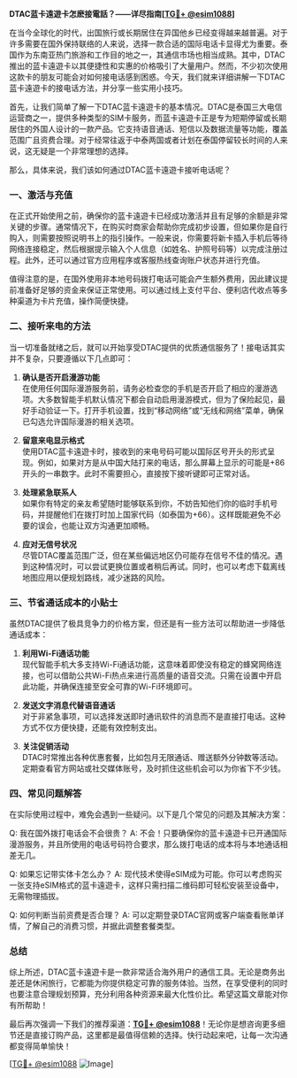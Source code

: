 **DTAC蓝卡遠遊卡怎麽接電話？——详尽指南[[TG💪+ @esim1088](https://t.me/s/esim1088)]**

在当今全球化的时代，出国旅行或长期居住在异国他乡已经变得越来越普遍。对于许多需要在国外保持联络的人来说，选择一款合适的国际电话卡显得尤为重要。泰国作为东南亚热门旅游和工作目的地之一，其通信市场也相当成熟。其中，DTAC推出的蓝卡遠遊卡以其便捷性和实惠的价格吸引了大量用户。然而，不少初次使用这款卡的朋友可能会对如何接电话感到困惑。今天，我们就来详细讲解一下DTAC蓝卡遠遊卡的接电话方法，并分享一些实用小技巧。

首先，让我们简单了解一下DTAC蓝卡遠遊卡的基本情况。DTAC是泰国三大电信运营商之一，提供多种类型的SIM卡服务，而蓝卡遠遊卡正是专为短期停留或长期居住的外国人设计的一款产品。它支持语音通话、短信以及数据流量等功能，覆盖范围广且资费合理。对于经常往返于中泰两国或者计划在泰国停留较长时间的人来说，这无疑是一个非常理想的选择。

那么，具体来说，我们该如何通过DTAC蓝卡遠遊卡接听电话呢？

### 一、激活与充值

在正式开始使用之前，确保你的蓝卡遠遊卡已经成功激活并且有足够的余额是非常关键的步骤。通常情况下，在购买时商家会帮助你完成初步设置，但如果你是自行购入，则需要按照说明书上的指引操作。一般来说，你需要将新卡插入手机后等待网络连接稳定，然后根据提示输入个人信息（如姓名、护照号码等）以完成注册过程。此外，还可以通过官方应用程序或客服热线查询账户状态并进行充值。

值得注意的是，在国外使用非本地号码拨打电话可能会产生额外费用，因此建议提前准备好足够的资金来保证正常使用。可以通过线上支付平台、便利店代收点等多种渠道为卡片充值，操作简便快捷。

### 二、接听来电的方法

当一切准备就绪之后，就可以开始享受DTAC提供的优质通信服务了！接电话其实并不复杂，只要遵循以下几点即可：

1. **确认是否开启漫游功能**  
   在使用任何国际漫游服务前，请务必检查您的手机是否开启了相应的漫游选项。大多数智能手机默认情况下都会自动启用漫游模式，但为了保险起见，最好手动验证一下。打开手机设置，找到“移动网络”或“无线和网络”菜单，确保已勾选允许国际漫游的相关选项。

2. **留意来电显示格式**  
   使用DTAC蓝卡遠遊卡时，接收到的来电号码可能以国际区号开头的形式呈现。例如，如果对方是从中国大陆打来的电话，那么屏幕上显示的可能是+86开头的一串数字。此时不需要担心，直接按下接听键即可正常对话。

3. **处理紧急联系人**  
   如果你有特定的亲友希望随时能够联系到你，不妨告知他们你的临时手机号码，并提醒他们在拨打时加上国家代码（如泰国为+66）。这样既能避免不必要的误会，也能让双方沟通更加顺畅。

4. **应对无信号状况**  
   尽管DTAC覆盖范围广泛，但在某些偏远地区仍可能存在信号不佳的情况。遇到这种情况时，可以尝试更换位置或者稍后再试。同时，也可以考虑下载离线地图应用以便规划路线，减少迷路的风险。

### 三、节省通话成本的小贴士

虽然DTAC提供了极具竞争力的价格方案，但还是有一些方法可以帮助进一步降低通话成本：

1. **利用Wi-Fi通话功能**  
   现代智能手机大多支持Wi-Fi通话功能，这意味着即使没有稳定的蜂窝网络连接，也可以借助公共Wi-Fi热点来进行高质量的语音交流。只需在设置中开启此功能，并确保连接至安全可靠的Wi-Fi环境即可。

2. **发送文字消息代替语音通话**  
   对于非紧急事项，可以选择发送即时通讯软件的消息而不是直接打电话。这种方式不仅方便快捷，还能有效控制支出。

3. **关注促销活动**  
   DTAC时常推出各种优惠套餐，比如包月无限通话、赠送额外分钟数等活动。定期查看官方网站或社交媒体账号，及时抓住这些机会可以为你省下不少钱。

### 四、常见问题解答

在实际使用过程中，难免会遇到一些疑问。以下是几个常见的问题及其解决方案：

Q: 我在国外拨打电话会不会很贵？
A: 不会！只要确保你的蓝卡遠遊卡已开通国际漫游服务，并且所使用的电话号码符合要求，那么拨打电话的成本将与本地通话相差无几。

Q: 如果忘记带实体卡怎么办？
A: 现代技术使得eSIM成为可能。你可以考虑购买一张支持eSIM格式的蓝卡遠遊卡，这样只需扫描二维码即可轻松安装至设备中，无需物理插拔。

Q: 如何判断当前资费是否合理？
A: 可以定期登录DTAC官网或客户端查看账单详情，了解自己的消费习惯，并据此调整套餐类型。

### 总结

综上所述，DTAC蓝卡遠遊卡是一款非常适合海外用户的通信工具。无论是商务出差还是休闲旅行，它都能为你提供稳定可靠的服务体验。当然，在享受便利的同时也要注意合理规划预算，充分利用各种资源来最大化性价比。希望这篇文章能对你有所帮助！

最后再次强调一下我们的推荐渠道：**[TG💪+ @esim1088](https://t.me/s/esim1088)**！无论你是想咨询更多细节还是直接订购产品，这里都是最值得信赖的选择。快行动起来吧，让每一次沟通都变得简单愉快！

[[TG💪+ @esim1088](https://t.me/s/esim1088) ![Image](https://i.postimg.cc/4NQfJmqS/Snipaste-2025-05-13-00-14-12.png)]